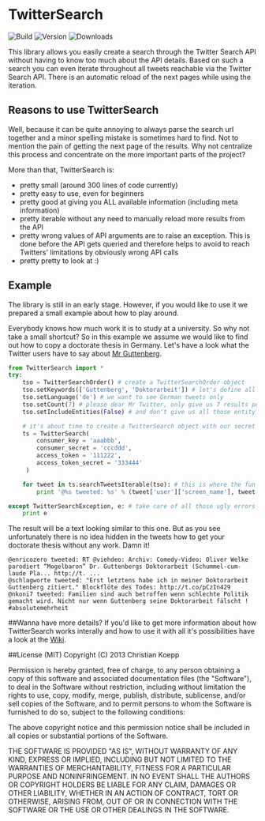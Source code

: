 # TwitterSearch
![Build](https://api.travis-ci.org/ckoepp/TwitterSearch.png?branch=master) ![Version](https://pypip.in/v/TwitterSearch/badge.png) ![Downloads](https://pypip.in/d/TwitterSearch/badge.png)

This library allows you easily create a search through the Twitter Search API without having to know too much about the API details. Based on such a search you can even iterate throughout all tweets reachable via the Twitter Search API. There is an automatic reload of the next pages while using the iteration.

## Reasons to use TwitterSearch
Well, because it can be quite annoying to always parse the search url together and a minor spelling mistake is sometimes hard to find. Not to mention the pain of getting the next page of the results. Why not centralize this process and concentrate on the more important parts of the project?

More than that, TwitterSearch is:
 * pretty small (around 300 lines of code currently)
 * pretty easy to use, even for beginners
 * pretty good at giving you ALL available information (including meta information)
 * pretty iterable without any need to manually reload more results from the API
 * pretty wrong values of API arguments are to raise an exception. This is done before the API gets queried and therefore helps to avoid to reach Twitters' limitations by obviously wrong API calls
 * pretty pretty to look at :)

## Example
The library is still in an early stage. However, if you would like to use it we prepared a small example about how to play around. 

Everybody knows how much work it is to study at a university. So why not take a small shortcut? So in this example we assume we would like to find out how to copy a doctorate thesis in Germany. Let's have a look what the Twitter users have to say about [Mr Guttenberg](http://www.bbc.co.uk/news/world-europe-12608083).

```python
from TwitterSearch import *
try:
    tso = TwitterSearchOrder() # create a TwitterSearchOrder object
    tso.setKeywords(['Guttenberg', 'Doktorarbeit']) # let's define all words we would like to have a look for
    tso.setLanguage('de') # we want to see German tweets only
    tso.setCount(7) # please dear Mr Twitter, only give us 7 results per page
    tso.setIncludeEntities(False) # and don't give us all those entity information

    # it's about time to create a TwitterSearch object with our secret tokens
    ts = TwitterSearch(
        consumer_key = 'aaabbb',
        consumer_secret = 'cccddd',
        access_token = '111222',
        access_token_secret = '333444'
     )

    for tweet in ts.searchTweetsIterable(tso): # this is where the fun actually starts :)
        print '@%s tweeted: %s' % (tweet['user']['screen_name'], tweet['text'])

except TwitterSearchException, e: # take care of all those ugly errors if there are some
    print e
```
The result will be a text looking similar to this one. But as you see unfortunately there is no idea hidden in the tweets how to get your doctorate thesis without any work. Damn it!
```
@enricozero tweeted: RT @viehdeo: Archiv: Comedy-Video: Oliver Welke parodiert “Mogelbaron” Dr. Guttenbergs Doktorarbeit (Schummel-cum-laude Pla... http://t. ...
@schlagworte tweeted: "Erst letztens habe ich in meiner Doktorarbeit Guttenberg zitiert." Blockflöte des Todes: http://t.co/pCzIn429
@nkoni7 tweeted: Familien sind auch betroffen wenn schlechte Politik gemacht wird. Nicht nur wenn Guttenberg seine Doktorarbeit fälscht ! #absolutemehrheit
```

##Wanna have more details?
If you'd like to get more information about how TwitterSearch works interally and how to use it with all it's possibilities have a look at the [Wiki](https://github.com/ckoepp/TwitterSearch/wiki).

##License (MIT)
Copyright (C) 2013 Christian Koepp

Permission is hereby granted, free of charge, to any person obtaining a copy of this software and associated documentation files (the "Software"), to deal in the Software without restriction, including without limitation the rights to use, copy, modify, merge, publish, distribute, sublicense, and/or sell copies of the Software, and to permit persons to whom the Software is furnished to do so, subject to the following conditions:

The above copyright notice and this permission notice shall be included in all copies or substantial portions of the Software.

THE SOFTWARE IS PROVIDED "AS IS", WITHOUT WARRANTY OF ANY KIND, EXPRESS OR IMPLIED, INCLUDING BUT NOT LIMITED TO THE WARRANTIES OF MERCHANTABILITY, FITNESS FOR A PARTICULAR PURPOSE AND NONINFRINGEMENT. IN NO EVENT SHALL THE AUTHORS OR COPYRIGHT HOLDERS BE LIABLE FOR ANY CLAIM, DAMAGES OR OTHER LIABILITY, WHETHER IN AN ACTION OF CONTRACT, TORT OR OTHERWISE, ARISING FROM, OUT OF OR IN CONNECTION WITH THE SOFTWARE OR THE USE OR OTHER DEALINGS IN THE SOFTWARE.
